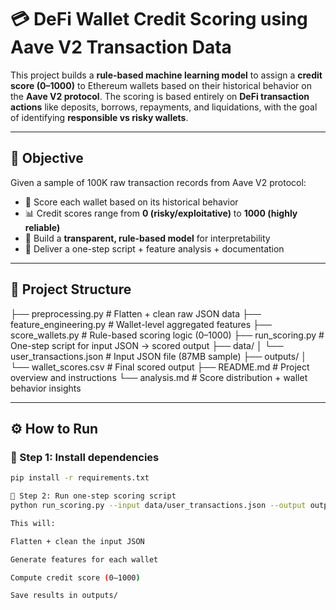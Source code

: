 # 💳 DeFi Wallet Credit Scoring using Aave V2 Transaction Data

This project builds a **rule-based machine learning model** to assign a **credit score (0–1000)** to Ethereum wallets based on their historical behavior on the **Aave V2 protocol**. The scoring is based entirely on **DeFi transaction actions** like deposits, borrows, repayments, and liquidations, with the goal of identifying **responsible vs risky wallets**.

---

## 📌 Objective

Given a sample of 100K raw transaction records from Aave V2 protocol:
- 🎯 Score each wallet based on its historical behavior
- 📊 Credit scores range from **0 (risky/exploitative)** to **1000 (highly reliable)**
- 🧠 Build a **transparent, rule-based model** for interpretability
- 📁 Deliver a one-step script + feature analysis + documentation

---

## 📂 Project Structure

├── preprocessing.py # Flatten + clean raw JSON data
├── feature_engineering.py # Wallet-level aggregated features
├── score_wallets.py # Rule-based scoring logic (0–1000)
├── run_scoring.py # One-step script for input JSON → scored output
├── data/
│ └── user_transactions.json # Input JSON file (87MB sample)
├── outputs/
│ └── wallet_scores.csv # Final scored output
├── README.md # Project overview and instructions
└── analysis.md # Score distribution + wallet behavior insights


---

## ⚙️ How to Run

### 🔹 Step 1: Install dependencies

```bash
pip install -r requirements.txt

🔹 Step 2: Run one-step scoring script
python run_scoring.py --input data/user_transactions.json --output outputs/wallet_scores.csv

This will:

Flatten + clean the input JSON

Generate features for each wallet

Compute credit score (0–1000)

Save results in outputs/

